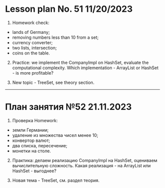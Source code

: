 # Lesson plan No. 51 11/20/2023

1. Homework check:
- lands of Germany;
- removing numbers less than 10 from a set;
- currency converter;
- two lists, intersection;
- coins on the table.

2. Practice: we implement the CompanyImpl on HashSet, evaluate the computational complexity.
   Which implementation - ArrayList or HashSet - is more profitable?

3. New topic - TreeSet, see theory section.


___________________________________________

# План занятия №52 21.11.2023

1. Проверка Homework:
- земли Германии;
- удаление из множества чисел менее 10;
- конвертор валют;
- два списка, пересечение;
- монетки на столе.

2. Практика: делаем реализацию CompanyImpl на HashSet, оцениваем вычислительную сложность.
Какая реализация - на ArrayList или HashSet - выгоднее?

3. Новая тема - TreeSet, см. раздел теория.





